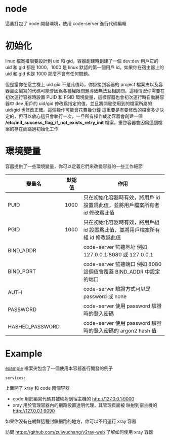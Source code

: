 # node

這裏打包了 node 開發環境，使用 code-server 進行代碼編輯

# 初始化

linux 檔案權限要設計到 uid 和 gid，容器創建時創建了一個 dev:dev 用戶它的 uid 和
gid 都是 1000，1000 是 linux 默認的第一個用戶 id。如果你在宿主器上的 uid 和 gid
也是 1000 那麼不會有任何問題。

但是當你在宿主機上 uid gid 不是此值時，你掛接到容器的 project
檔案夾以及容器裏面編寫的代碼可能會因爲各種權限問題導致無法互相訪問。這種情況你需要在初次運行容器時設置
PUID 和 PGID 環境變量，這樣容器也會初次運行時自動將容器中 dev 用戶的 uid/gid
修改爲指定的值，並且將開發使用到的檔案所屬的 uid/gid
也修改正確。這個操作可能會花費幾分鐘
這重要是有要修改的檔案多少決定的，但可以放心這只會執行一次，一旦所有操作成功容器會創建一個
**/etc/init_success_flag_if_not_exists_retry_init**
檔案，重啓容器會因爲這個檔案的存在而跳過初始化工作

# 環境變量

容器提供了一些環境變量，你可以定義它們來改變容器的一些工作細節

| 變量名          | 默認值 | 作用                                                                           |
| --------------- | ------ | ------------------------------------------------------------------------------ |
| PUID            | 1000   | 只在初始化容器時有效，將用戶 id 設置爲此值，並將用戶檔案所有者 id 修改爲此值   |
| PGID            | 1000   | 只在初始化容器時有效，將用戶組 id 設置爲此值，並將用戶檔案所有組 id 修改爲此值 |
| BIND_ADDR       |        | code-server 監聽地址 例如 127.0.0.1:8080 或 127.0.0.1                          |
| BIND_PORT       |        | code-server 監聽端口 例如 8080 這個值會覆蓋 BIND_ADDR 中設定的端口             |
| AUTH            |        | code-server 驗證方式可以是 password 或 none                                    |
| PASSWORD        |        | code-server 使用 password 驗證時的登入密碼                                     |
| HASHED_PASSWORD |        | code-server 使用 password 驗證時的登入密碼的 argon2 hash 值                    |

# Example

[example](example) 檔案夾包含了一個使用本容器進行開發的例子

```
services:
```

上面開了 xray 和 code 兩個容器

- code 用於編寫代碼其被映射到宿主機的 http://127.0.0.1:9000
- xray 用於管理容器內的網路設置透明代理，其管理頁面被 映射到宿主機的
  http://127.0.0.1:9090

如果你沒有在朝鮮這種封鎖網路的地方，你可以不用運行 xray 容器

訪問 https://github.com/zuiwuchang/v2ray-web 了解如何使用 xray 容器
